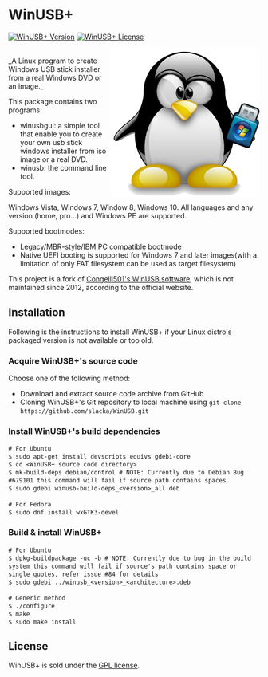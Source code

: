 # WinUSB+
[![WinUSB+ Version](https://img.shields.io/badge/winusb-1.0.11-orange.svg)](https://github.com/slacka/WinUSB)
[![WinUSB+ License](https://img.shields.io/badge/license-gpl-blue.svg)](https://github.com/slacka/WinUSB/blob/master/COPYING)

<img src="src/data/winusb+-logo.png" align="right" />
<br>
_A Linux program to create Windows USB stick installer from a real Windows DVD or an image._

This package contains two programs:

* winusbgui: a simple tool that enable you to create
	 your own usb stick windows installer from iso image
	 or a real DVD.
* winusb: the command line tool.

Supported images:

Windows Vista, Windows 7, Window 8, Windows 10. All languages and any version (home, pro...) and Windows PE are supported.

Supported bootmodes:

* Legacy/MBR-style/IBM PC compatible bootmode
* Native UEFI booting is supported for Windows 7 and later images(with a limitation of only FAT filesystem can be used as target filesystem)

This project is a fork of [Congelli501's WinUSB software](http://en.congelli.eu/prog_info_winusb.html), which is not maintained since 2012, according to the official website.

## Installation
Following is the instructions to install WinUSB+ if your Linux distro's packaged version is not available or too old.

### Acquire WinUSB+'s source code
Choose one of the following method:

* Download and extract source code archive from GitHub
* Cloning WinUSB+'s Git repository to local machine using `git clone https://github.com/slacka/WinUSB.git`

### Install WinUSB+'s build dependencies
```shell
# For Ubuntu
$ sudo apt-get install devscripts equivs gdebi-core
$ cd <WinUSB+ source code directory>
$ mk-build-deps debian/control # NOTE: Currently due to Debian Bug #679101 this command will fail if source path contains spaces.
$ sudo gdebi winusb-build-deps_<version>_all.deb

# For Fedora
$ sudo dnf install wxGTK3-devel
```
### Build & install WinUSB+
```shell
# For Ubuntu
$ dpkg-buildpackage -uc -b # NOTE: Currently due to bug in the build system this command will fail if source's path contains space or single quotes, refer issue #84 for details
$ sudo gdebi ../winusb_<version>_<architecture>.deb

# Generic method
$ ./configure
$ make
$ sudo make install
```

## License
WinUSB+ is sold under the [GPL license](https://github.com/slacka/WinUSB/blob/master/COPYING).
